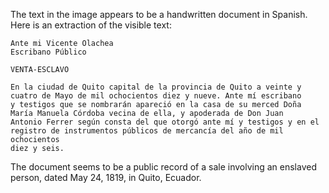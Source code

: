 The text in the image appears to be a handwritten document in Spanish. Here is an extraction of the visible text:

```
Ante mi Vicente Olachea
Escribano Público

VENTA-ESCLAVO

En la ciudad de Quito capital de la provincia de Quito a veinte y
cuatro de Mayo de mil ochocientos diez y nueve. Ante mí escribano
y testigos que se nombrarán apareció en la casa de su merced Doña
María Manuela Córdoba vecina de ella, y apoderada de Don Juan
Antonio Ferrer según consta del que otorgó ante mí y testigos y en el
registro de instrumentos públicos de mercancía del año de mil ochocientos
diez y seis.
```

The document seems to be a public record of a sale involving an enslaved person, dated May 24, 1819, in Quito, Ecuador.